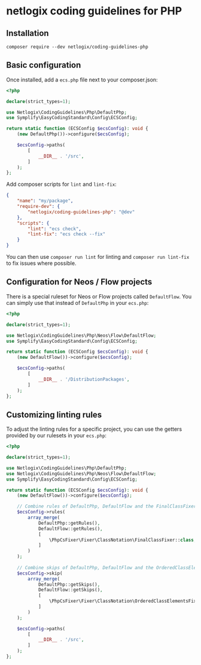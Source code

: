 # netlogix coding guidelines for PHP

## Installation
`composer require --dev netlogix/coding-guidelines-php`

## Basic configuration
Once installed, add a `ecs.php` file next to your composer.json:

```php
<?php

declare(strict_types=1);

use Netlogix\CodingGuidelines\Php\DefaultPhp;
use Symplify\EasyCodingStandard\Config\ECSConfig;

return static function (ECSConfig $ecsConfig): void {
    (new DefaultPhp())->configure($ecsConfig);

    $ecsConfig->paths(
        [
            __DIR__ . '/src',
        ]
    );
};
```

Add composer scripts for `lint` and `lint-fix`:
```json
{
    "name": "my/package",
    "require-dev": {
        "netlogix/coding-guidelines-php": "@dev"
    },
    "scripts": {
        "lint": "ecs check",
        "lint-fix": "ecs check --fix"
    }
}
```

You can then use `composer run lint` for linting and `composer run lint-fix` to fix issues where possible.

## Configuration for Neos / Flow projects
There is a special ruleset for Neos or Flow projects called `DefaultFlow`. You can simply use that instead of `DefaultPhp` in your `ecs.php`:

```php
<?php

declare(strict_types=1);

use Netlogix\CodingGuidelines\Php\Neos\Flow\DefaultFlow;
use Symplify\EasyCodingStandard\Config\ECSConfig;

return static function (ECSConfig $ecsConfig): void {
    (new DefaultFlow())->configure($ecsConfig);

    $ecsConfig->paths(
        [
            __DIR__ . '/DistributionPackages',
        ]
    );
};
```

## Customizing linting rules
To adjust the linting rules for a specific project, you can use the getters provided by our rulesets in your `ecs.php`:

```php
<?php

declare(strict_types=1);

use Netlogix\CodingGuidelines\Php\DefaultPhp;
use Netlogix\CodingGuidelines\Php\Neos\Flow\DefaultFlow;
use Symplify\EasyCodingStandard\Config\ECSConfig;

return static function (ECSConfig $ecsConfig): void {
    (new DefaultFlow())->configure($ecsConfig);

    // Combine rules of DefaultPhp, DefaultFlow and the FinalClassFixer
    $ecsConfig->rules(
        array_merge(
            DefaultPhp::getRules(),
            DefaultFlow::getRules(),
            [
                \PhpCsFixer\Fixer\ClassNotation\FinalClassFixer::class,
            ]
        )
    );
    
    // Combine skips of DefaultPhp, DefaultFlow and the OrderedClassElementsFixer
    $ecsConfig->skip(
        array_merge(
            DefaultPhp::getSkips(),
            DefaultFlow::getSkips(),
            [
                \PhpCsFixer\Fixer\ClassNotation\OrderedClassElementsFixer::class,
            ]
        )
    );

    $ecsConfig->paths(
        [
            __DIR__ . '/src',
        ]
    );
};

```
